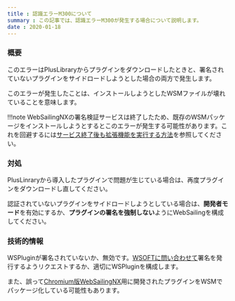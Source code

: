 ```yaml
---
title : 認識エラーM300について
summary : この記事では、認識エラーM300が発生する場合について説明します。
date : 2020-01-18
---
```


### 概要
このエラーはPlusLibraryからプラグインをダウンロードしたときと、署名されていないプラグインをサイドロードしようとした場合の両方で発生します。

このエラーが発生したことは、インストールしようとしたWSMファイルが壊れていることを意味します。

!!!note
    WebSailingNXの署名検証サービスは終了したため、既存のWSMパッケージをインストールしようとするとこのエラーが発生する可能性があります。これを回避するには[サービス終了後も拡張機能を実行する方法](../developper/how-to-enable-plugin-after-eol.md)を参照してください。

### 対処
PlusLinraryから導入したプラグインで問題が生じている場合は、再度プラグインをダウンロードし直してください。

認証されていないプラグインをサイドロードしようとしている場合は、**開発者モード**を有効にするか、**プラグインの署名を強制しない**ようにWebSailingを構成してください。

### 技術的情報
WSPluginが署名されていないか、無効です。[WSOFTに問い合わせて](https://wsoft.ws/Contact)署名を発行するようリクエストするか、適切にWSPluginを構成します。

また、誤って[Chromium版WebSailingNX](../../index.md)用に開発されたプラグインをWSMでパッケージ化している可能性もあります。
